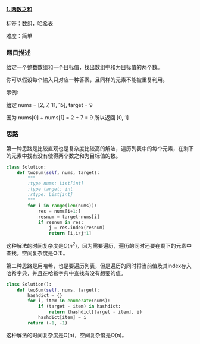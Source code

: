 #### [1\. 两数之和](https://leetcode-cn.com/problems/two-sum/)

标签：[数组](../Topic/数组.md)，[哈希表](../Topic/哈希表.md)

难度：简单

### 题目描述

给定一个整数数组和一个目标值，找出数组中和为目标值的两个数。

你可以假设每个输入只对应一种答案，且同样的元素不能被重复利用。

示例:

给定 nums = [2, 7, 11, 15], target = 9

因为 nums[0] + nums[1] = 2 + 7 = 9
所以返回 [0, 1]

### 思路

第一种思路是比较直观也是复杂度比较高的解法，遍历列表中的每个元素，在剩下的元素中找有没有使得两个数之和为目标值的数。

```python
class Solution:
    def twoSum(self, nums, target):
        """
        :type nums: List[int]
        :type target: int
        :rtype: List[int]
        """
        for i in range(len(nums)):
        	res = nums[i+1:]
        	resnum = target-nums[i]
        	if resnum in res:
        		j = res.index(resnum)
        		return [i,i+j+1]
```

这种解法的时间复杂度是$O(n^2)$，因为需要遍历，遍历的同时还要在剩下的元素中查找。空间复杂度是O(1)。



第二种思路是用哈希，也是要遍历列表，但是遍历的同时将当前值及其index存入哈希字典，并且在哈希字典中查找有没有想要的值。

```python
class Solution():
    def twoSum(self, nums, target):
        hashdict = {}
        for i, item in enumerate(nums):
            if (target - item) in hashdict:
                return (hashdict[target - item], i)
            hashdict[item] = i
        return (-1, -1)
```

这种解法的时间复杂度是O(n)，空间复杂度是O(n)。


